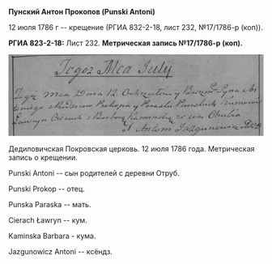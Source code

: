 **Пунский Антон Прокопов (Punski Antoni)**

12 июля 1786 г -- крещение (РГИА 832-2-18, лист 232, №17/1786-р (коп)).

**РГИА 823-2-18:** Лист 232. **Метрическая запись №17/1786-р (коп).**

![](./media/8128fb5dccaa6564c51afebdba3837172da3c0cb.png)

Дедиловичская Покровская церковь. 12 июля 1786 года. Метрическая запись
о крещении.

Punski Antoni -- сын родителей с деревни Отруб.

Punski Prokop -- отец.

Punska Paraska -- мать.

Cierach Ławryn -- кум.

Kaminska Barbara - кума.

Jazgunowicz Antoni -- ксёндз.
